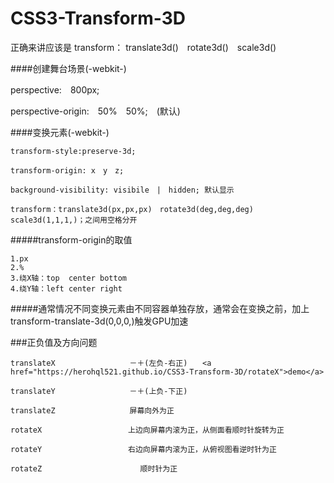 # CSS3-Transform-3D

正确来讲应该是 transform： translate3d()　rotate3d()　scale3d()

####创建舞台场景(-webkit-)

  perspective:　800px;
  
  perspective-origin:　50%　50%;　(默认)
  
####变换元素(-webkit-)

    transform-style:preserve-3d;
    
    transform-origin: x　y　z;
    
    background-visibility: visibile　|　hidden; 默认显示
    
    transform：translate3d(px,px,px)　rotate3d(deg,deg,deg)　scale3d(1,1,1,)；之间用空格分开
    
#####transform-origin的取值

    1.px
    2.%
    3.绕X轴：top  center bottom
    4.绕Y轴：left center right
    
#####通常情况不同变换元素由不同容器单独存放，通常会在变换之前，加上transform-translate-3d(0,0,0,)触发GPU加速

###正负值及方向问题
    
    translateX　　　　　　　　　　－＋(左负-右正)　　<a href="https://herohql521.github.io/CSS3-Transform-3D/rotateX">demo</a>
    
    translateY　　　　　　　　　　－＋(上负-下正)　　　　　　　　　　　
    
    translateZ　　　　　　　　　　屏幕向外为正
    
    rotateX　　　　　　　　　　　 上边向屏幕内滚为正，从侧面看顺时针旋转为正
    
    rotateY　　　　　　　　　　　 右边向屏幕内滚为正，从俯视图看逆时针为正
    
    rotateZ                      顺时针为正

    
    
